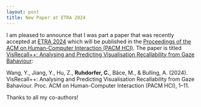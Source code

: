 ```yaml
---
layout: post
title: New Paper at ETRA 2024
---
```


I am pleased to announce that I was part a paper that was recently accepted at [ETRA 2024](https://etra.acm.org/2024/) which will be published in the [Proceedings of the ACM on Human-Computer Interaction (PACM HCI)](https://dl.acm.org/journal/pacmhci/).
The paper is titled [VisRecall++: Analysing and Predicting Visualisation Recallability from Gaze Bahaviour](https://www.perceptualui.org/publications/wang24_etra/):

Wang, Y., Jiang, Y., Hu, Z., **Ruhdorfer, C.**, Bâce, M., & Bulling, A. (2024). VisRecall++:
Analysing and Predicting Visualisation Recallability from Gaze Bahaviour. Proc. ACM on
Human-Computer Interaction (PACM HCI), 1–11.

Thanks to all my co-authors!
